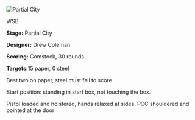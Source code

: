 ![Partial City](https://github.com/bagellord/USPSA-Stages/blob/master/26-30%20rounds/Partial%20City%20-%2030%20Rounds%20-%20Comstock/Partial%20City.png)

WSB

<b>Stage:</b> Partial City

<b>Designer:</b> Drew Coleman

<b>Scoring:</b> Comstock, 30 rounds

<b>Targets:</b>15 paper, 0 steel

Best two on paper, steel must fall to score

Start position: standing in start box, not touching the box.

Pistol loaded and holstered, hands relaxed at sides. PCC shouldered and pointed at the door
